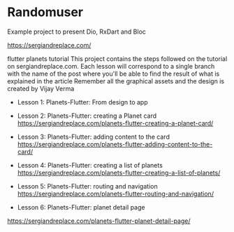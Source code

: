 # Randomuser
Example project to present Dio, RxDart and Bloc




https://sergiandreplace.com/

flutter planets tutorial
This project contains the steps followed on the tutorial on sergiandreplace.com.
Each lesson will correspond to a single branch with the name of the post where you'll be able to find the result of what is explained in the article
Remember all the graphical assets and the design is created by Vijay Verma
* Lesson 1: Planets-Flutter: From design to app
* Lesson 2: Planets-Flutter: creating a Planet card
https://sergiandreplace.com/planets-flutter-creating-a-planet-card/ 
* Lesson 3: Planets-Flutter: adding content to the card
https://sergiandreplace.com/planets-flutter-adding-content-to-the-card/ 
* Lesson 4: Planets-Flutter: creating a list of planets
https://sergiandreplace.com/planets-flutter-creating-a-list-of-planets/

* Lesson 5: Planets-Flutter: routing and navigation
https://sergiandreplace.com/planets-flutter-routing-and-navigation/

* Lesson 6: Planets-Flutter: planet detail page

https://sergiandreplace.com/planets-flutter-planet-detail-page/